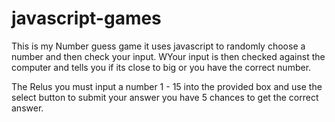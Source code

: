 # javascript-games

This is my Number guess game it uses javascript to randomly choose a number and then check your input. WYour input is then checked against the computer and tells you if its close to big or you have the correct number.

The Relus you must input a number 1 - 15 into the provided box and use the select button to submit your answer you have 5 chances to get the correct answer. 